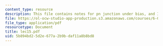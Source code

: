```yaml
---
content_type: resource
description: This file contains notes for pn junction under bias, and I-V characteristics.
file: https://ol-ocw-studio-app-production.s3.amazonaws.com/courses/6-012-microelectronic-devices-and-circuits-fall-2005/5b894bd25d2e677a2b9bdaf11a8b8bd8_lec15.pdf
file_type: application/pdf
resourcetype: Document
title: lec15.pdf
uid: 5b894bd2-5d2e-677a-2b9b-daf11a8b8bd8
---
```

